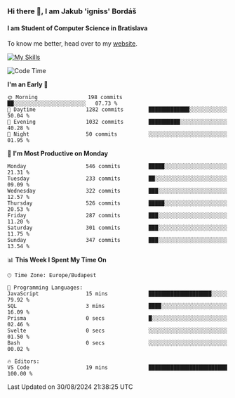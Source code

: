 ### Hi there 👋, I am Jakub 'igniss' Bordáš

#### I am Student of Computer Science in Bratislava
To know me better, head over to my [website](https://bordas.sk).

[![My Skills](https://skillicons.dev/icons?i=js,html,css,figma,svelte,java,kotlin,python,postgresql,typescript,nest,nodejs)](https://bordas.sk)


<!--START_SECTION:waka-->
![Code Time](http://img.shields.io/badge/Code%20Time-1%2C497%20hrs%2049%20mins-blue)

**I'm an Early 🐤** 

```text
🌞 Morning                198 commits         ██░░░░░░░░░░░░░░░░░░░░░░░   07.73 % 
🌆 Daytime                1282 commits        █████████████░░░░░░░░░░░░   50.04 % 
🌃 Evening                1032 commits        ██████████░░░░░░░░░░░░░░░   40.28 % 
🌙 Night                  50 commits          ░░░░░░░░░░░░░░░░░░░░░░░░░   01.95 % 
```
📅 **I'm Most Productive on Monday** 

```text
Monday                   546 commits         █████░░░░░░░░░░░░░░░░░░░░   21.31 % 
Tuesday                  233 commits         ██░░░░░░░░░░░░░░░░░░░░░░░   09.09 % 
Wednesday                322 commits         ███░░░░░░░░░░░░░░░░░░░░░░   12.57 % 
Thursday                 526 commits         █████░░░░░░░░░░░░░░░░░░░░   20.53 % 
Friday                   287 commits         ███░░░░░░░░░░░░░░░░░░░░░░   11.20 % 
Saturday                 301 commits         ███░░░░░░░░░░░░░░░░░░░░░░   11.75 % 
Sunday                   347 commits         ███░░░░░░░░░░░░░░░░░░░░░░   13.54 % 
```


📊 **This Week I Spent My Time On** 

```text
🕑︎ Time Zone: Europe/Budapest

💬 Programming Languages: 
JavaScript               15 mins             ████████████████████░░░░░   79.92 % 
SQL                      3 mins              ████░░░░░░░░░░░░░░░░░░░░░   16.09 % 
Prisma                   0 secs              █░░░░░░░░░░░░░░░░░░░░░░░░   02.46 % 
Svelte                   0 secs              ░░░░░░░░░░░░░░░░░░░░░░░░░   01.50 % 
Bash                     0 secs              ░░░░░░░░░░░░░░░░░░░░░░░░░   00.02 % 

🔥 Editors: 
VS Code                  19 mins             █████████████████████████   100.00 % 
```


 Last Updated on 30/08/2024 21:38:25 UTC
<!--END_SECTION:waka-->

